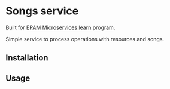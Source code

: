 # Songs service
Built for [EPAM Microservices learn program](https://learn.epam.com/myLearning/program?groupGuid=15826ffb-49c9-4ad6-8518-4c0438d17fb8&tab=panels).

Simple service to process operations with resources and songs.

## Installation



## Usage
